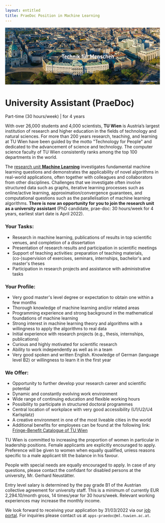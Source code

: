 ```yaml
---
layout: entitled
title: PraeDoc Position in Machine Learning
---
```


![TU_Hauptgebaeude](../TU_Hauptgebaeude_neu.jpg)

# University Assistant (PraeDoc)

Part-time (30 hours/week) | for 4 years 

With over 26,000 students and 4,000 scientists, **TU Wien** is Austria’s largest institution of research and higher education in the fields of technology and natural sciences. For more than 200 years research, teaching, and learning at TU Wien have been guided by the motto "Technology for People" and dedicated to the advancement of science and technology. The computer science faculty of TU Wien consistently ranks among the top 100 departments in the world. 

The [research unit **Ma﻿chine Learning**](https://www.ml.tuwien.ac.at/) investigates fundamental machine learning questions and demonstrates the applicability of novel algorithms in real-world applications, often together with colleagues and collaborators from other disciplines. Challenges that we investigate often involve structured data such as graphs, iterative learning processes such as online/active learning, approximation/convergence guarantees, and computational questions such as the parallelisation of machine learning algorithms. **There is now an opportunity for you to join the research unit as a university assistant** (PhD candidate, prae-doc: 30 hours/week for 4 years, earliest start date is April 2022). 

### Your Tasks: 

- Research in machine learning, publications of results in top scientific venues, and completion of a dissertation
- Presentation of research results and participation in scientific meetings
- Support of teaching activities: preparation of teaching materials, (co-)supervision of exercises, seminars, internships, bachelor's and master's theses
- Participation in research projects and assistance with administrative tasks

### Your Profile: 

- Very good master's level degree or expectation to obtain one within a few months
- Thorough knowledge of machine learning and/or related areas
- Programming experience and strong background in the mathematical foundations of machine learning
- Strong interest in machine learning theory and algorithms with a willingness to apply the algorithms to real data
- Initial experience with research projects (e.g., thesis, internships, publications)
- Curious and highly motivated for scientific research
- Ability to work independently as well as in a team
- Very good spoken and written English. Knowledge of German (language level B2) or willingness to learn it in the first year

### We Offer: 

- Opportunity to further develop your research career and scientific potential 
- Dynamic and constantly evolving work environment 
- Wide range of continuing education and flexible working hours 
- Possibility to participate in structured doctoral programmes 
- Central location of workplace with very good accessibility (U1/U2/U4 Karlsplatz) 
- A creative environment in one of the most liveable cities in the world 
- Additional benefits for employees can be found at the following link: [Fringe-Benefit Catalogue of TU Wien](https://url.tuwien.at/cfjyv)

 

TU Wien is committed to increasing the proportion of women in particular in leadership positions. Female applicants are explicitly encouraged to apply. Preference will be given to women when equally qualified, unless reasons specific to a male applicant tilt the balance in his favour.  

People with special needs are equally encouraged to apply. In case of any questions, please contact the confidant for disabled persons at the university, Mr. Gerhard Neustätter.  

Entry level salary is determined by the pay grade B1 of the Austrian collective agreement for university staff. This is a minimum of currently EUR 2,294.10/month gross, 14 times/year for 30 hours/week. Relevant working experiences may increase the monthly income. 

We look forward to receiving your application by 31/03/2022 via our [job portal](https://jobs.tuwien.ac.at/Job/176809).
For inquiries please contact us at `apps-praedoc@ml.tuwien.ac.at`.
